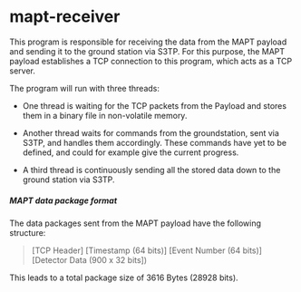 # mapt-receiver
This program is responsible for receiving the data from the MAPT payload and sending it to the ground station via S3TP. For this purpose, the MAPT payload establishes a TCP connection to this program, which acts as a TCP server.

The program will run with three threads:

 * One thread is waiting for the TCP packets from the Payload and stores them in a binary file in non-volatile memory.

 * Another thread waits for commands from the groundstation, sent via S3TP, and handles them accordingly. These commands have yet to be defined, and could for example give the current progress.

 * A third thread is continuously sending all the stored data down to the ground station via S3TP.

##### MAPT data package format
The data packages sent from the MAPT payload have the following structure:

> [TCP Header] [Timestamp (64 bits)] [Event Number (64 bits)] [Detector Data (900 x 32 bits])

This leads to a total package size of 3616 Bytes (28928 bits).
